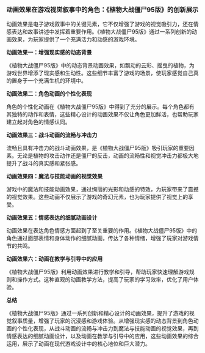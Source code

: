 ### 动画效果在游戏视觉叙事中的角色：《植物大战僵尸95版》的创新展示

动画效果是电子游戏叙事中的关键元素，它不仅增强了游戏的视觉吸引力，还在情感表达和故事讲述中发挥着重要作用。《植物大战僵尸95版》通过一系列创新的动画效果，为玩家提供了一个充满活力和动感的游戏环境。

**动画效果一：增强现实感的动态背景**

《植物大战僵尸95版》中的动态背景动画效果，如飘动的云彩、摇曳的植物，为游戏世界增添了现实感和生动性。这些细节丰富了游戏的场景，使玩家感觉自己真的置身于一个充满生机的环境中。

**动画效果二：角色动画的个性化表现**

角色的个性化动画在《植物大战僵尸95版》中得到了充分的展示。每个角色都有其独特的动作和表情，这些精心设计的动画效果不仅让角色更加鲜活，也帮助玩家建立起对角色的情感认同。

**动画效果三：战斗动画的流畅与冲击力**

流畅且具有冲击力的战斗动画效果，是《植物大战僵尸95版》吸引玩家的重要因素。无论是植物的攻击动作还是僵尸的反击，动画的流畅性和视觉冲击力都极大地提升了战斗的真实感和紧张感。

**动画效果四：魔法与技能动画的视觉效果**

游戏中的魔法和技能动画效果，通过绚丽的光影和动感的特效，为玩家带来了震撼的视觉效果。这些动画不仅展示了游戏的奇幻元素，也为玩家提供了视觉上的享受。

**动画效果五：情感表达的细腻动画设计**

动画效果在表达角色情感方面起到了至关重要的作用。《植物大战僵尸95版》中的角色通过面部表情和身体动作的细腻动画，传达了各种情绪，增强了玩家对游戏情节的共鸣。

**动画效果六：动画在教学与引导中的应用**

《植物大战僵尸95版》利用动画效果进行教学和引导，帮助玩家快速理解游戏规则和操作方式。这种直观的动画教学方法，提高了玩家的学习效率，优化了用户体验。

**总结**

《植物大战僵尸95版》通过一系列创新和精心设计的动画效果，提升了游戏的视觉叙事质量，增强了玩家的沉浸感和游戏体验。从增强现实感的动态背景到角色动画的个性化表现，从战斗动画的流畅与冲击力到魔法与技能动画的视觉效果，再到情感表达的细腻动画设计，以及动画在教学与引导中的应用，这些动画效果的综合运用，展示了动画在现代游戏设计中的核心地位和巨大潜力。